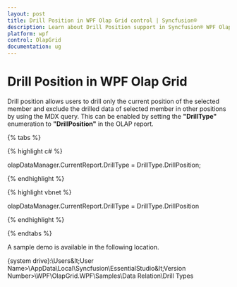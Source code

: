 ```yaml
---
layout: post
title: Drill Position in WPF Olap Grid control | Syncfusion®
description: Learn about Drill Position support in Syncfusion® WPF Olap Grid control, its elements and more details.
platform: wpf
control: OlapGrid
documentation: ug
---
```


# Drill Position in WPF Olap Grid

Drill position allows users to drill only the current position of the selected member and exclude the drilled data of selected member in other positions by using the MDX query. This can be enabled by setting the **"DrillType"** enumeration to **"DrillPosition"** in the OLAP report.

{% tabs %}

{% highlight c# %}

olapDataManager.CurrentReport.DrillType = DrillType.DrillPosition;

{% endhighlight %}

{% highlight vbnet %}

olapDataManager.CurrentReport.DrillType = DrillType.DrillPosition

{% endhighlight %}

{% endtabs %}

A sample demo is available in the following location.

{system drive}:\Users\&lt;User Name&gt;\AppData\Local\Syncfusion\EssentialStudio\&lt;Version Number&gt;\WPF\OlapGrid.WPF\Samples\Data Relation\Drill Types





